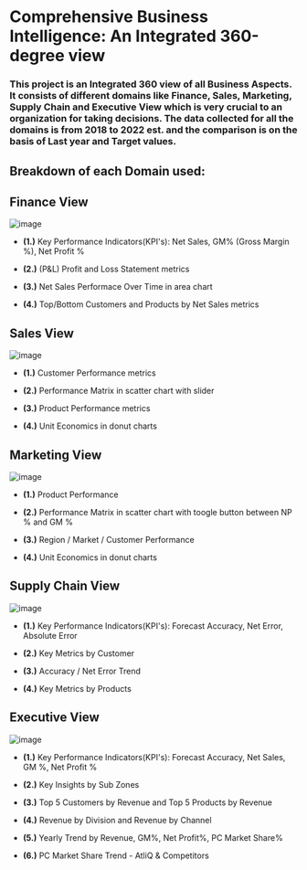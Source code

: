 # **Comprehensive Business Intelligence: An Integrated 360-degree view**

### This project is an Integrated 360 view of all Business Aspects. It consists of different domains like **Finance, Sales, Marketing, Supply Chain and Executive View** which is very crucial to an organization for taking decisions. The data collected for all the domains is from **2018 to 2022 est.** and the comparison is on the basis of **Last year and Target values**.

## Breakdown of each Domain used:

## **Finance View**

![image](https://github.com/Pranav6818/Project360_View/assets/91244021/ba8dacc5-8c06-4e9d-b136-ea933658f7a0)

  - **(1.)** Key Performance Indicators(KPI's): Net Sales, GM% (Gross Margin %), Net Profit %
 
  - **(2.)** (P&L) Profit and Loss Statement metrics
 
  - **(3.)** Net Sales Performace Over Time in area chart 
 
  - **(4.)** Top/Bottom Customers and Products by Net Sales metrics

## **Sales View**

![image](https://github.com/Pranav6818/Project360_View/assets/91244021/d80b5a54-21c5-493e-827e-a1d7f17fab12)

   - **(1.)** Customer Performance metrics

   - **(2.)** Performance Matrix in scatter chart with slider
 
   - **(3.)** Product Performance metrics
 
   - **(4.)** Unit Economics in donut charts    

## **Marketing View**

![image](https://github.com/Pranav6818/Project360_View/assets/91244021/af9daf92-0cd8-4fe0-ae6b-12e60f3a2ec7)

   - **(1.)** Product Performance

   - **(2.)** Performance Matrix in scatter chart with toogle button between NP % and GM %
 
   - **(3.)** Region / Market / Customer Performance
 
   - **(4.)** Unit Economics in donut charts
 
## **Supply Chain View**

![image](https://github.com/Pranav6818/Project360_View/assets/91244021/e55aa541-60eb-45b9-966d-0e1dfbfb19e3)

   - **(1.)** Key Performance Indicators(KPI's): Forecast Accuracy, Net Error, Absolute Error

   - **(2.)** Key Metrics by Customer 
 
   - **(3.)** Accuracy / Net Error Trend
 
   - **(4.)** Key Metrics by Products

## **Executive View**

![image](https://github.com/Pranav6818/Project360_View/assets/91244021/b5fc51ab-f605-4baa-ae36-cf9a6791bc30)

   - **(1.)** Key Performance Indicators(KPI's): Forecast Accuracy, Net Sales, GM %, Net Profit %

   - **(2.)** Key Insights by Sub Zones
 
   - **(3.)** Top 5 Customers by Revenue and Top 5 Products by Revenue
 
   - **(4.)** Revenue by Division and Revenue by Channel

   - **(5.)** Yearly Trend by Revenue, GM%, Net Profit%, PC Market Share%

   - **(6.)** PC Market Share Trend - AtliQ & Competitors


 


    






